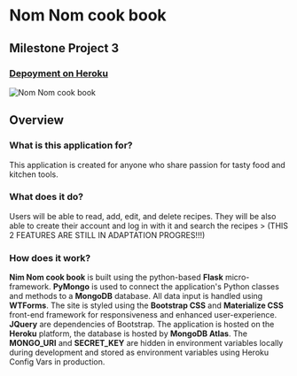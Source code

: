 # Nom Nom cook book

## Milestone Project 3

### [Depoyment on Heroku](https://noom-noom-cookbook.herokuapp.com/)

![Nom Nom cook book](https://github.com/DejanHinic/cook_book/blob/master/static/images/screencapture-noom-noom-cookbook-herokuapp-com-1583152419684.png?raw=true)

## Overview

### What is this application for?
This application is created for anyone who share passion for tasty food and kitchen tools.

### What does it do?
Users will be able to read, add, edit, and delete recipes. 
They will be also able to create their account and log in with it and search the recipes > (THIS 2 FEATURES ARE STILL IN ADAPTATION PROGRES!!!)

### How does it work?
**Nim Nom cook book** is built using the python-based **Flask** micro-framework. 
**PyMongo** is used to connect the application's Python classes and methods to a **MongoDB** database. All data input is handled using **WTForms**.
The site is styled using the **Bootstrap CSS** and **Materialize CSS** front-end framework for responsiveness and enhanced user-experience. **JQuery** are dependencies of Bootstrap. 
The application is hosted on the **Heroku** platform, the database is hosted by **MongoDB Atlas**. 
The **MONGO_URI** and **SECRET_KEY** are hidden in environment variables locally during development and stored as environment variables using Heroku Config Vars in production. 

 